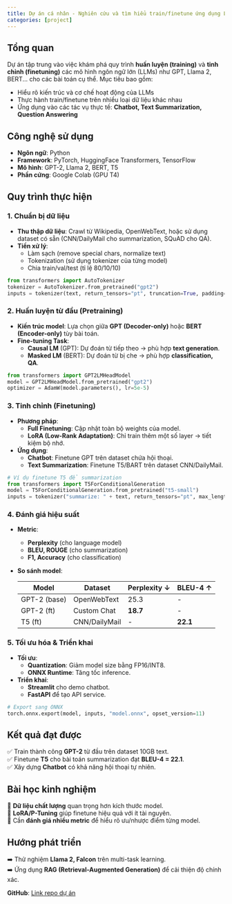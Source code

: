```yaml
---
title: Dự án cá nhân - Nghiên cứu và tìm hiểu train/finetune ứng dụng LLMs
categories: [project]
---
```


## **Tổng quan**  
Dự án tập trung vào việc khám phá quy trình **huấn luyện (training)** và **tinh chỉnh (finetuning)** các mô hình ngôn ngữ lớn (LLMs) như GPT, Llama 2, BERT... cho các bài toán cụ thể. Mục tiêu bao gồm:  
- Hiểu rõ kiến trúc và cơ chế hoạt động của LLMs  
- Thực hành train/finetune trên nhiều loại dữ liệu khác nhau  
- Ứng dụng vào các tác vụ thực tế: **Chatbot, Text Summarization, Question Answering**  

## **Công nghệ sử dụng**  
- **Ngôn ngữ**: Python  
- **Framework**: PyTorch, HuggingFace Transformers, TensorFlow  
- **Mô hình**: GPT-2, Llama 2, BERT, T5  
- **Phần cứng**: Google Colab (GPU T4) 

## **Quy trình thực hiện**  

### **1. Chuẩn bị dữ liệu**  
- **Thu thập dữ liệu**: Crawl từ Wikipedia, OpenWebText, hoặc sử dụng dataset có sẵn (CNN/DailyMail cho summarization, SQuAD cho QA).  
- **Tiền xử lý**:  
  - Làm sạch (remove special chars, normalize text)  
  - Tokenization (sử dụng tokenizer của từng model)  
  - Chia train/val/test (tỉ lệ 80/10/10)  

```python
from transformers import AutoTokenizer
tokenizer = AutoTokenizer.from_pretrained("gpt2")
inputs = tokenizer(text, return_tensors="pt", truncation=True, padding=True)
```

### **2. Huấn luyện từ đầu (Pretraining)**  
- **Kiến trúc model**: Lựa chọn giữa **GPT (Decoder-only)** hoặc **BERT (Encoder-only)** tùy bài toán.  
- **Fine-tuning Task**:  
  - **Causal LM** (GPT): Dự đoán từ tiếp theo → phù hợp **text generation**.  
  - **Masked LM** (BERT): Dự đoán từ bị che → phù hợp **classification, QA**.  

```python
from transformers import GPT2LMHeadModel
model = GPT2LMHeadModel.from_pretrained("gpt2")
optimizer = AdamW(model.parameters(), lr=5e-5)
```

### **3. Tinh chỉnh (Finetuning)**  
- **Phương pháp**:  
  - **Full Finetuning**: Cập nhật toàn bộ weights của model.  
  - **LoRA (Low-Rank Adaptation)**: Chỉ train thêm một số layer → tiết kiệm bộ nhớ.  
- **Ứng dụng**:  
  - **Chatbot**: Finetune GPT trên dataset chứa hội thoại.  
  - **Text Summarization**: Finetune T5/BART trên dataset CNN/DailyMail.  

```python
# Ví dụ finetune T5 để summarization
from transformers import T5ForConditionalGeneration
model = T5ForConditionalGeneration.from_pretrained("t5-small")
inputs = tokenizer("summarize: " + text, return_tensors="pt", max_length=512, truncation=True)
```

### **4. Đánh giá hiệu suất**

- **Metric**:  
  - **Perplexity** (cho language model)  
  - **BLEU, ROUGE** (cho summarization)  
  - **F1, Accuracy** (cho classification)  
- **So sánh model**:

  | Model       | Dataset       | Perplexity ↓ | BLEU-4 ↑ |  
  |-------------|---------------|--------------|----------|  
  | GPT-2 (base)| OpenWebText   | 25.3         | -        |  
  | GPT-2 (ft)  | Custom Chat   | **18.7**     | -        |  
  | T5 (ft)     | CNN/DailyMail | -            | **22.1** |  

### **5. Tối ưu hóa & Triển khai**  
- **Tối ưu**:  
  - **Quantization**: Giảm model size bằng FP16/INT8.  
  - **ONNX Runtime**: Tăng tốc inference.  
- **Triển khai**:  
  - **Streamlit** cho demo chatbot.  
  - **FastAPI** để tạo API service.  

```python
# Export sang ONNX
torch.onnx.export(model, inputs, "model.onnx", opset_version=11)
```

## **Kết quả đạt được**  
✅ Train thành công **GPT-2** từ đầu trên dataset 10GB text.  
✅ Finetune **T5** cho bài toán summarization đạt **BLEU-4 = 22.1**.  
✅ Xây dựng **Chatbot** có khả năng hội thoại tự nhiên.  

## **Bài học kinh nghiệm**  
🔹 **Dữ liệu chất lượng** quan trọng hơn kích thước model.  
🔹 **LoRA/P-Tuning** giúp finetune hiệu quả với ít tài nguyên.  
🔹 Cần **đánh giá nhiều metric** để hiểu rõ ưu/nhược điểm từng model.  

## **Hướng phát triển**  
➡️ Thử nghiệm **Llama 2, Falcon** trên multi-task learning.  
➡️ Ứng dụng **RAG (Retrieval-Augmented Generation)** để cải thiện độ chính xác.  

**GitHub**: [Link repo dự án]()